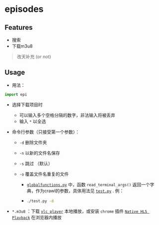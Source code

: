 # episodes

## Features

- 搜索
- 下载m3u8

> 改天补充 (or not)

## Usage

- 用法： 

```python
import epi
```


- 选择下载项目时

    - 可以输入多个空格分隔的数字，非法输入将被丢弃
    - 输入 `*` 以全选

- 命令行参数（只接受第一个参数）：
  
    - `-d` 删除文件夹
    
    - `-n` 以新的文件名保存
    
    - `-s` 跳过 （默认）
    
    - `-o` 覆盖文件名重复的文件
    
        - [`globalfunctions.py`](https://github.com/Blurgyy/PyCrawler/blob/master/episodes/epi/globalfunctions.py) 中，函数 `read_terminal_args()` 返回一个字典，作为crawl的参数，具体用法见 [`test.py`](https://github.com/Blurgyy/PyCrawler/blob/master/episodes/epi/test.py) . 例：
    
        - ```bash
          ./test.py -d
          ```
-  `*.m3u8` ：下载 [`vlc player`](https://www.videolan.org/vlc/) 本地播放，或安装 `chrome` 插件 [`Native HLS Playback`](https://chrome.google.com/webstore/detail/emnphkkblegpebimobpbekeedfgemhof) 在浏览器内播放


